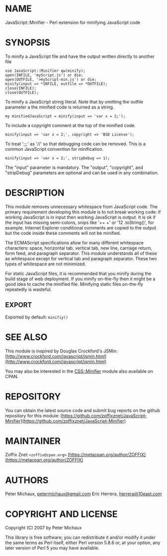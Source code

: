 # NAME

JavaScript::Minifier - Perl extension for minifying JavaScript code

# SYNOPSIS

To minify a JavaScript file and have the output written directly to another file

    use JavaScript::Minifier qw(minify);
    open(INFILE, 'myScript.js') or die;
    open(OUTFILE, '>myScript-min.js') or die;
    minify(input => *INFILE, outfile => *OUTFILE);
    close(INFILE);
    close(OUTFILE);

To minify a JavaScript string literal. Note that by omitting the outfile parameter a the minified code is returned as a string.

    my minifiedJavaScript = minify(input => 'var x = 2;');

To include a copyright comment at the top of the minified code.

    minify(input => 'var x = 2;', copyright => 'BSD License');

To treat ';;;' as '//' so that debugging code can be removed. This is a common JavaScript convention for minification.

    minify(input => 'var x = 2;', stripDebug => 1);

The "input" parameter is mandatory. The "output", "copyright", and "stripDebug" parameters are optional and can be used in any combination.

# DESCRIPTION

This module removes unnecessary whitespace from JavaScript code. The primary requirement developing this module is to not break working code: if working JavaScript is in input then working JavaScript is output. It is ok if the input has missing semi-colons, snips like '++ +' or '12 .toString()', for example. Internet Explorer conditional comments are copied to the output but the code inside these comments will not be minified.

The ECMAScript specifications allow for many different whitespace characters: space, horizontal tab, vertical tab, new line, carriage return, form feed, and paragraph separator. This module understands all of these as whitespace except for vertical tab and paragraph separator. These two types of whitespace are not minimized.

For static JavaScript files, it is recommended that you minify during the build stage of web deployment. If you minify on-the-fly then it might be a good idea to cache the minified file. Minifying static files on-the-fly repeatedly is wasteful.

## EXPORT

Exported by default: `minifiy()`

# SEE ALSO

This module is inspired by Douglas Crockford's JSMin:
[http://www.crockford.com/javascript/jsmin.html](http://www.crockford.com/javascript/jsmin.html)

You may also be interested in the [CSS::Minifier](https://metacpan.org/pod/CSS::Minifier) module also
available on CPAN.

# REPOSITORY

You can obtain the latest source code and submit bug reports
on the github repository for this module:
[https://github.com/zoffixznet/JavaScript-Minifier](https://github.com/zoffixznet/JavaScript-Minifier)

# MAINTAINER

Zoffix Znet `<zoffix@cpan.org>` [https://metacpan.org/author/ZOFFIX](https://metacpan.org/author/ZOFFIX)

# AUTHORS

Peter Michaux, <petermichaux@gmail.com>
Eric Herrera, <herrera@10east.com>

# COPYRIGHT AND LICENSE

Copyright (C) 2007 by Peter Michaux

This library is free software; you can redistribute it and/or modify
it under the same terms as Perl itself, either Perl version 5.8.6 or,
at your option, any later version of Perl 5 you may have available.
